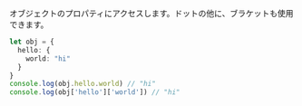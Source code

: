 <!--
label: .
description: プロパティアクセサー
link: https://developer.mozilla.org/ja/docs/Web/JavaScript/Reference/Operators/Property_Accessors
-->

オブジェクトのプロパティにアクセスします。ドットの他に、ブラケットも使用できます。

```typescript
let obj = {
  hello: {
    world: "hi"
  }
}
console.log(obj.hello.world) // "hi"
console.log(obj['hello']['world']) // "hi"
```
